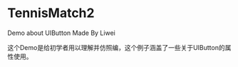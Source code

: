 TennisMatch2
============

Demo about UIButton Made By Liwei

这个Demo是给初学者用以理解并仿照编，这个例子涵盖了一些关于UIButton的属性使用。
